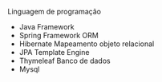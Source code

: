 Linguagem de programação
- Java
Framework 
- Spring 
Framework ORM
- Hibernate
Mapeamento objeto relacional 
- JPA
Template Engine 
- Thymeleaf
Banco de dados 
- Mysql
